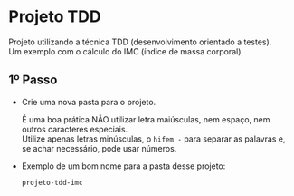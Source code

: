 # Projeto TDD
Projeto utilizando a técnica TDD (desenvolvimento orientado a testes).  
Um exemplo com o cálculo do IMC (índice de massa corporal)

## 1º Passo
- Crie uma nova pasta para o projeto.

    É uma boa prática NÃO utilizar letra maiúsculas, nem espaço, nem outros caracteres especiais.  
    Utilize apenas letras minúsculas, o `hifem -` para separar as palavras e, se achar necessário, pode usar números.

- Exemplo de um bom nome para a pasta desse projeto:

    `projeto-tdd-imc`